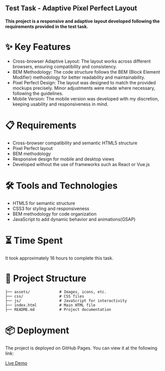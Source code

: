 ## Test Task - Adaptive Pixel Perfect Layout
#### This project is a responsive and adaptive layout developed following the requirements provided in the test task.

# ✨ Key Features
- Cross-browser Adaptive Layout: The layout works across different browsers, ensuring compatibility and consistency.
- BEM Methodology: The code structure follows the BEM (Block Element Modifier) methodology for better readability and maintainability.
- Pixel Perfect Design: The layout was designed to match the provided mockups precisely. Minor adjustments were made where necessary, following the guidelines.
- Mobile Version: The mobile version was developed with my discretion, keeping usability and responsiveness in mind.
# 📋 Requirements
- Cross-browser compatibility and semantic HTML5 structure
- Pixel Perfect layout
- BEM methodology
- Responsive design for mobile and desktop views
- Developed without the use of frameworks such as React or Vue.js
# 🛠 Tools and Technologies
- HTML5 for semantic structure
- CSS3 for styling and responsiveness
- BEM methodology for code organization
- JavaScript to add dynamic behavior and animations(GSAP)

# ⏳ Time Spent
It took approximately 16 hours to complete this task.

# 📂 Project Structure

```
├── assets/             # Images, icons, etc.
├── css/                # CSS files
├── js/                 # JavaScript for interactivity
├── index.html          # Main HTML file
├── README.md           # Project documentation

```

# 📦 Deployment
The project is deployed on GitHub Pages. You can view it at the following link:

[Live Demo](https://liliabilous.github.io/TestTask/)
